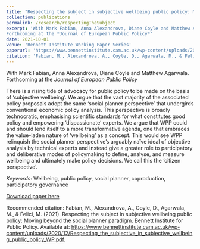 ```yaml
---
title: "Respecting the subject in subjective wellbeing public policy: Moving beyond the social planner paradigm"
collection: publications
permalink: /research/respectingTheSubject
excerpt: 'With Mark Fabian, Anna Alexandrova, Diane Coyle and Matthew Agarwala.  
Forthcoming at the *Journal of European Public Policy*'
date: 2021-10-01
venue: 'Bennett Institute Working Paper Series'
paperurl: 'https://www.bennettinstitute.cam.ac.uk/wp-content/uploads/2020/12/Respecting_the_subjective_in_subjective_wellbeing_public_policy_WP.pdf'
citation: 'Fabian, M., Alexandrova, A., Coyle, D., Agarwala, M., & Felici, M. (2021). &quot;Respecting the subject in subjective wellbeing public policy: Moving beyond the social planner paradigm.&quot; <i>Bennett Institute for Public Policy</i>.'
---
```


With Mark Fabian, Anna Alexandrova, Diane Coyle and Matthew Agarwala. Forthcoming at the *Journal of European Public Policy*

There is a rising tide of advocacy for public policy to be made on the basis of ‘subjective
wellbeing’. We argue that the vast majority of the associated policy proposals adopt the same
‘social planner perspective’ that undergirds conventional economic policy analysis. This
perspective is broadly technocratic, emphasising scientific standards for what constitutes good
policy and empowering ‘dispassionate’ experts. We argue that WPP could and should lend itself
to a more transformative agenda, one that embraces the value-laden nature of ‘wellbeing’ as a
concept. This would see WPP relinquish the social planner perspective’s arguably naïve ideal of
objective analysis by technical experts and instead give a greater role to participatory and
deliberative modes of policymaking to define, analyse, and measure wellbeing and ultimately
make policy decisions. We call this the ‘citizen perspective’. 

*Keywords*: Wellbeing, public policy, social planner, coproduction, participatory governance

[Download paper here](https://www.bennettinstitute.cam.ac.uk/wp-content/uploads/2020/12/Respecting_the_subjective_in_subjective_wellbeing_public_policy_WP.pdf)

Recommended citation: Fabian, M., Alexandrova, A., Coyle, D., Agarwala, M., & Felici, M. (2021). Respecting the subject in subjective wellbeing public policy: Moving beyond the social planner paradigm. Bennett Institute for Public Policy. Available at: https://www.bennettinstitute.cam.ac.uk/wp-content/uploads/2020/12/Respecting_the_subjective_in_subjective_wellbeing_public_policy_WP.pdf.
